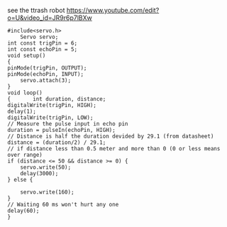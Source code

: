 see the ttrash robot https://www.youtube.com/edit?o=U&video_id=JR9r6p7lBXw

	#include<servo.h>
        Servo servo;
	int const trigPin = 6;
	int const echoPin = 5;
	void setup()
	{
	pinMode(trigPin, OUTPUT); 
	pinMode(echoPin, INPUT); 
        servo.attach(3);
	}
	void loop()
	{       int duration, distance;
	digitalWrite(trigPin, HIGH); 
	delay(1);
	digitalWrite(trigPin, LOW);
	// Measure the pulse input in echo pin
	duration = pulseIn(echoPin, HIGH);
	// Distance is half the duration devided by 29.1 (from datasheet)
	distance = (duration/2) / 29.1;
	// if distance less than 0.5 meter and more than 0 (0 or less means over range) 
    if (distance <= 50 && distance >= 0) {
    	servo.write(50);
        delay(3000);
    } else {
    	
    	servo.write(160);
    }
    // Waiting 60 ms won't hurt any one
    delay(60);
	}﻿
